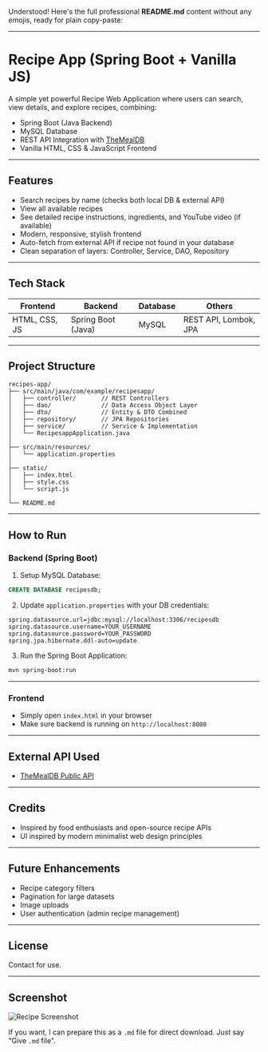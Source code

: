 Understood! Here's the full professional **README.md** content without any emojis, ready for plain copy-paste:

---

# Recipe App (Spring Boot + Vanilla JS)

A simple yet powerful Recipe Web Application where users can search, view details, and explore recipes, combining:

* Spring Boot (Java Backend)
* MySQL Database
* REST API Integration with [TheMealDB](https://www.themealdb.com/api.php)
* Vanilla HTML, CSS & JavaScript Frontend

---

## Features

* Search recipes by name (checks both local DB & external API)
* View all available recipes
* See detailed recipe instructions, ingredients, and YouTube video (if available)
* Modern, responsive, stylish frontend
* Auto-fetch from external API if recipe not found in your database
* Clean separation of layers: Controller, Service, DAO, Repository

---

## Tech Stack

| Frontend      | Backend            | Database | Others                |
| ------------- | ------------------ | -------- | --------------------- |
| HTML, CSS, JS | Spring Boot (Java) | MySQL    | REST API, Lombok, JPA |

---

## Project Structure

```
recipes-app/
├── src/main/java/com/example/recipesapp/
│   ├── controller/       // REST Controllers
│   ├── dao/              // Data Access Object Layer
│   ├── dto/              // Entity & DTO Combined
│   ├── repository/       // JPA Repositories
│   ├── service/          // Service & Implementation
│   └── RecipesappApplication.java
│
├── src/main/resources/
│   └── application.properties
│
├── static/
│   ├── index.html
│   ├── style.css
│   └── script.js
│
└── README.md
```

---

## How to Run

### Backend (Spring Boot)

1. Setup MySQL Database:

```sql
CREATE DATABASE recipesdb;
```

2. Update `application.properties` with your DB credentials:

```properties
spring.datasource.url=jdbc:mysql://localhost:3306/recipesdb
spring.datasource.username=YOUR_USERNAME
spring.datasource.password=YOUR_PASSWORD
spring.jpa.hibernate.ddl-auto=update
```

3. Run the Spring Boot Application:

```bash
mvn spring-boot:run
```

---

### Frontend

* Simply open `index.html` in your browser
* Make sure backend is running on `http://localhost:8080`

---


## External API Used

* [TheMealDB Public API](https://www.themealdb.com/api.php)

---

## Credits

* Inspired by food enthusiasts and open-source recipe APIs
* UI inspired by modern minimalist web design principles

---

## Future Enhancements

* Recipe category filters
* Pagination for large datasets
* Image uploads
* User authentication (admin recipe management)

---



## License

Contact for use.

---

## Screenshot

![Recipe Screenshot](https://github.com/your-username/Recipe_Website/blob/main/Screenshot/Screenshot%202025-07-06%20221436.png?raw=true)


If you want, I can prepare this as a `.md` file for direct download. Just say "Give `.md` file".
